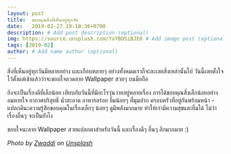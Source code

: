 ```yaml
---
layout: post
title:  ขอบคุณสิ่งที่เห็นอยู่ทุกวัน
date:   2019-02-27 19:18:36+0700
description: # Add post description (optional)
img: https://source.unsplash.com/YvYBOSiBJE8 # Add image post (optional)
tags: [2019-02]
author: # Add name author (optional)
---
```

สิ่งที่เห็นอยู่ทุกวันมีหลายอย่าง และเกือบหลายๆ อย่างทั้งหมดเราก็จะละเลยสิ่งเหล่านั้นไป วันนี้เลยตั้งใจไว้ตั้งแต่เช้าแล้วว่าจะขอบใจลวดลาย Wallpaper สวยๆ บนมือถือ

ถึงจะเป็นเรื่องดีที่เล็กน้อย เทียบกับวันนี้ที่มีอะไรวุ่นวายอยู่หลายเรื่อง การได้ขอบคุณสิ่งเล็กน้อยอย่างลมหายใจ อากาศบริสุทธิ์ น้ำสะอาด อาหารอร่อย ยิ้มน้อยๆ ที่มุมปาก ครอบครัวที่อยู่กันพร้อมหน้า - แปลกดีนะความรู้สึกขอบคุณในเรื่องเล็กๆ น้อยๆ ดูมีพลังมากมาย ทำให้เรามีความสุขและยิ้มได้ ไม่ว่าเรื่องอื่นๆ จะเป็นยังไง

ขอบใจนะลาย Wallpaper สวยแปลกตาสำหรับวันนี้ และเรื่องดีๆ อื่นๆ อีกมากมาย :)

*Photo by [Zwaddi](https://unsplash.com/@zwaddi) on [Unsplash](https://unsplash.com/)*
